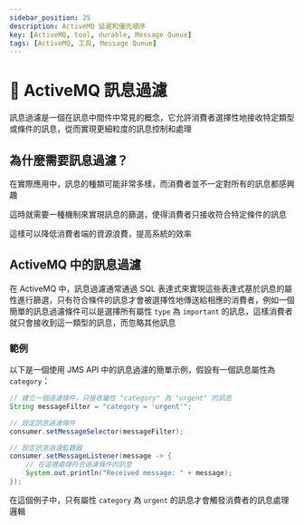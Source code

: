```yaml
---
sidebar_position: 25
description: ActiveMQ 延遲和優先順序
key: [ActiveMQ, tool, durable, Message Queue]
tags: [ActiveMQ, 工具, Message Queue]
---
```


# 🧣 ActiveMQ 訊息過濾

訊息過濾是一個在訊息中間件中常見的概念，它允許消費者選擇性地接收特定類型或條件的訊息，從而實現更細粒度的訊息控制和處理

## 為什麼需要訊息過濾？

在實際應用中，訊息的種類可能非常多樣，而消費者並不一定對所有的訊息都感興趣

這時就需要一種機制來實現訊息的篩選，使得消費者只接收符合特定條件的訊息

這樣可以降低消費者端的資源浪費，提高系統的效率

## ActiveMQ 中的訊息過濾

在 ActiveMQ 中，訊息過濾通常通過 SQL 表達式來實現這些表達式基於訊息的屬性進行篩選，只有符合條件的訊息才會被選擇性地傳送給相應的消費者，例如一個簡單的訊息過濾條件可以是選擇所有屬性 `type` 為 `important` 的訊息，這樣消費者就只會接收到這一類型的訊息，而忽略其他訊息

### 範例

以下是一個使用 JMS API 中的訊息過濾的簡單示例，假設有一個訊息屬性為 `category`：

```java
// 建立一個過濾條件，只接收屬性 "category" 為 "urgent" 的訊息
String messageFilter = "category = 'urgent'";

// 設定訊息過濾條件
consumer.setMessageSelector(messageFilter);

// 設定訊息過濾監聽器
consumer.setMessageListener(message -> {
    // 在這裡處理符合過濾條件的訊息
    System.out.println("Received message: " + message);
});
```

在這個例子中，只有屬性 `category` 為 `urgent` 的訊息才會觸發消費者的訊息處理邏輯
